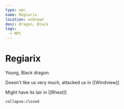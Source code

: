 ```yaml
---
type: npc
name: Regiarix
location: unknown
desc: Dragon, Black
tags:
  - NPC
---
```


# Regiarix 

Young, Black dragon.

Doesn't like us very much, attacked us in [[Windview]]

Might have its lair in [[Rhest]]

```ad-ooc
collapse:closed
```
